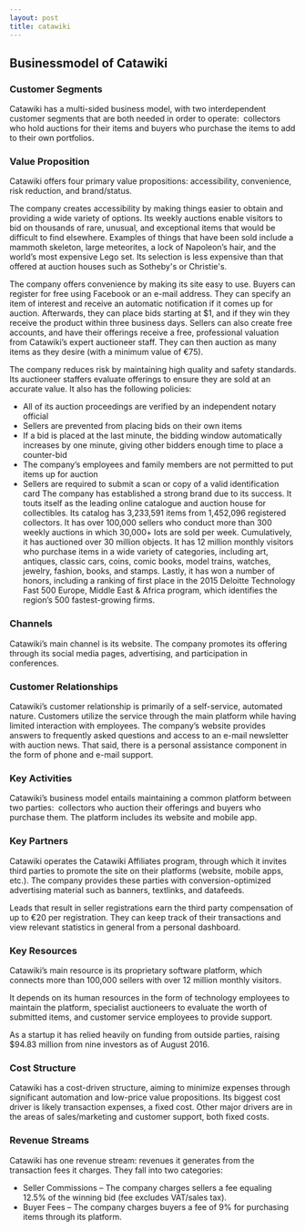 ```yaml
---
layout: post
title: catawiki
---
```


Businessmodel of Catawiki
--------------------------

### Customer Segments

Catawiki has a multi-sided business model, with two interdependent customer segments that are both needed in order to operate:  collectors who hold auctions for their items and buyers who purchase the items to add to their own portfolios.

### Value Proposition

Catawiki offers four primary value propositions: accessibility, convenience, risk reduction, and brand/status.

The company creates accessibility by making things easier to obtain and providing a wide variety of options. Its weekly auctions enable visitors to bid on thousands of rare, unusual, and exceptional items that would be difficult to find elsewhere. Examples of things that have been sold include a mammoth skeleton, large meteorites, a lock of Napoleon’s hair, and the world’s most expensive Lego set. Its selection is less expensive than that offered at auction houses such as Sotheby's or Christie's.

The company offers convenience by making its site easy to use. Buyers can register for free using Facebook or an e-mail address. They can specify an item of interest and receive an automatic notification if it comes up for auction. Afterwards, they can place bids starting at $1, and if they win they receive the product within three business days. Sellers can also create free accounts, and have their offerings receive a free, professional valuation from Catawiki’s expert auctioneer staff. They can then auction as many items as they desire (with a minimum value of €75).

The company reduces risk by maintaining high quality and safety standards. Its auctioneer staffers evaluate offerings to ensure they are sold at an accurate value. It also has the following policies:

 * All of its auction proceedings are verified by an independent notary official
* Sellers are prevented from placing bids on their own items
* If a bid is placed at the last minute, the bidding window automatically increases by one minute, giving other bidders enough time to place a counter-bid
* The company’s employees and family members are not permitted to put items up for auction
* Sellers are required to submit a scan or copy of a valid identification card
 The company has established a strong brand due to its success. It touts itself as the leading online catalogue and auction house for collectibles. Its catalog has 3,233,591 items from 1,452,096 registered collectors. It has over 100,000 sellers who conduct more than 300 weekly auctions in which 30,000+ lots are sold per week. Cumulatively, it has auctioned over 30 million objects. It has 12 million monthly visitors who purchase items in a wide variety of categories, including art, antiques, classic cars, coins, comic books, model trains, watches, jewelry, fashion, books, and stamps. Lastly, it has won a number of honors, including a ranking of first place in the 2015 Deloitte Technology Fast 500 Europe, Middle East & Africa program, which identifies the region’s 500 fastest-growing firms.

### Channels

Catawiki’s main channel is its website. The company promotes its offering through its social media pages, advertising, and participation in conferences.

### Customer Relationships

Catawiki’s customer relationship is primarily of a self-service, automated nature. Customers utilize the service through the main platform while having limited interaction with employees. The company’s website provides answers to frequently asked questions and access to an e-mail newsletter with auction news. That said, there is a personal assistance component in the form of phone and e-mail support.

### Key Activities

Catawiki’s business model entails maintaining a common platform between two parties:  collectors who auction their offerings and buyers who purchase them. The platform includes its website and mobile app.

### Key Partners

Catawiki operates the Catawiki Affiliates program, through which it invites third parties to promote the site on their platforms (website, mobile apps, etc.). The company provides these parties with conversion-optimized advertising material such as banners, textlinks, and datafeeds.

Leads that result in seller registrations earn the third party compensation of up to €20 per registration. They can keep track of their transactions and view relevant statistics in general from a personal dashboard.

### Key Resources

Catawiki’s main resource is its proprietary software platform, which connects more than 100,000 sellers with over 12 million monthly visitors.

It depends on its human resources in the form of technology employees to maintain the platform, specialist auctioneers to evaluate the worth of submitted items, and customer service employees to provide support.

As a startup it has relied heavily on funding from outside parties, raising $94.83 million from nine investors as of August 2016.

### Cost Structure

Catawiki has a cost-driven structure, aiming to minimize expenses through significant automation and low-price value propositions. Its biggest cost driver is likely transaction expenses, a fixed cost. Other major drivers are in the areas of sales/marketing and customer support, both fixed costs.

### Revenue Streams

Catawiki has one revenue stream: revenues it generates from the transaction fees it charges. They fall into two categories:

 * Seller Commissions – The company charges sellers a fee equaling 12.5% of the winning bid (fee excludes VAT/sales tax).
* Buyer Fees – The company charges buyers a fee of 9% for purchasing items through its platform.
